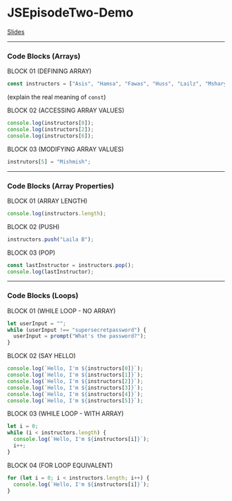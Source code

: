 # JSEpisodeTwo-Demo

[Slides](https://docs.google.com/presentation/d/1dkovfExxp06AMyyvZ2Vr5i4H6CuDikzGNVZrzUMsOwk/)

---

### Code Blocks (Arrays)

BLOCK 01 (DEFINING ARRAY)

```javascript
const instructors = ["Asis", "Hamsa", "Fawas", "Huss", "Lailz", "Mshary"];
```

(explain the real meaning of `const`)

BLOCK 02 (ACCESSING ARRAY VALUES)

```javascript
console.log(instructors[0]);
console.log(instructors[2]);
console.log(instructors[6]);
```

BLOCK 03 (MODIFYING ARRAY VALUES)

```javascript
instrutors[5] = "Mishmish";
```

---

### Code Blocks (Array Properties)

BLOCK 01 (ARRAY LENGTH)

```javascript
console.log(instructors.length);
```

BLOCK 02 (PUSH)

```javascript
instructors.push("Laila B");
```

BLOCK 03 (POP)

```javascript
const lastInstructor = instructors.pop();
console.log(lastInstructor);
```

---

### Code Blocks (Loops)

BLOCK 01 (WHILE LOOP - NO ARRAY)

```javascript
let userInput = "";
while (userInput !== "supersecretpassword") {
  userInput = prompt("What's the password?");
}
```

BLOCK 02 (SAY HELLO)

```javascript
console.log(`Hello, I'm ${instructors[0]}`);
console.log(`Hello, I'm ${instructors[1]}`);
console.log(`Hello, I'm ${instructors[2]}`);
console.log(`Hello, I'm ${instructors[3]}`);
console.log(`Hello, I'm ${instructors[4]}`);
console.log(`Hello, I'm ${instructors[5]}`);
```

BLOCK 03 (WHILE LOOP - WITH ARRAY)

```javascript
let i = 0;
while (i < instructors.length) {
  console.log(`Hello, I'm ${instructors[i]}`);
  i++;
}
```

BLOCK 04 (FOR LOOP EQUIVALENT)

```javascript
for (let i = 0; i < instructors.length; i++) {
  console.log(`Hello, I'm ${instructors[i]}`);
}
```
